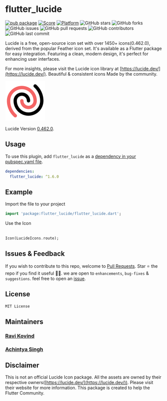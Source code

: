 # flutter_lucide

[![pub package](https://img.shields.io/pub/v/flutter_lucide.svg)](https://pub.dartlang.org/packages/flutter_lucide)
[![Score](https://img.shields.io/pub/points/flutter_lucide?label=Score&logo=dart)](https://pub.dartlang.org/packages/flutter_lucide/score)
[![Platform](https://img.shields.io/badge/Platform-Android%20|%20iOS%20|%20Web%20|%20macOS%20|%20Windows%20|%20Linux%20-blue.svg?logo=flutter)](https://pub.dartlang.org/packages/flutter_lucide)
![GitHub stars](https://img.shields.io/github/stars/ravikovind/flutter_lucide)
![GitHub forks](https://img.shields.io/github/forks/ravikovind/flutter_lucide)
![GitHub issues](https://img.shields.io/github/issues/ravikovind/flutter_lucide)
![GitHub pull requests](https://img.shields.io/github/issues-pr/ravikovind/flutter_lucide)
![GitHub contributors](https://img.shields.io/github/contributors/ravikovind/flutter_lucide)
![GitHub last commit](https://img.shields.io/github/last-commit/ravikovind/flutter_lucide)

Lucide is a free, open-source icon set with over 1450+ icons(0.462.0), derived from the popular Feather icon set. It's available as a Flutter package for easy integration. Featuring a clean, modern design, it's perfect for enhancing user interfaces.

For more insights, please visit the Lucide icon library at [https://lucide.dev/](https://lucide.dev/).
Beautiful & consistent icons Made by the community.

![Lucide](https://github.com/ravikovind/flutter_lucide/raw/main/screenshots/logo.png)

Lucide Version [0.462.0](https://github.com/lucide-icons/lucide/releases/tag/0.462.0).

## Usage

To use this plugin, add `flutter_lucide` as a [dependency in your pubspec.yaml file](https://flutter.io/platform-plugins/).

```yaml
dependencies:
  flutter_lucide: ^1.6.0
```

## Example

Import the file to your project

```dart
import 'package:flutter_lucide/flutter_lucide.dart';
```

Use the Icon

```dart

Icon(LucideIcons.route);

```

## Issues & Feedback

If you wish to contribute to this repo, welcome to [Pull Requests](https://github.com/ravikovind/flutter_lucide/pulls).
Star ⭐ the repo if you find it useful 🤩🤩. we are open to `enhancements`, `bug-fixes` & `suggestions`. feel free to open an [issue](https://github.com/ravikovind/flutter_lucide/issues).

## License

```md
MIT License
```

## Maintainers

### [Ravi Kovind](https://ravikovind.github.io/)

### [Achintya Singh](https://achiit.github.io/aboutachintya/#/)

## Disclaimer

This is not an official Lucide Icon package. All the assets are owned by their respective owners([https://lucide.dev/](https://lucide.dev/)). Please visit their website for more information. This package is created to help the Flutter Community.
